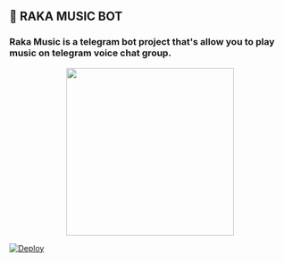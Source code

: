 <h2 align="centre">🎵 RAKA MUSIC BOT</h2>

### Raka Music is a telegram bot project that's allow you to play music on telegram voice chat group.

<p align="center"><a href="https://t.me/rakaaanjayy"><img src="https://telegra.ph/file/f988ac40efcee2242d95c.jpg" width="300"></a></p>


[![Deploy](https://www.herokucdn.com/deploy/button.svg)](https://heroku.com/deploy?template=https://github.com/Tonic990/VirtualMusik)
